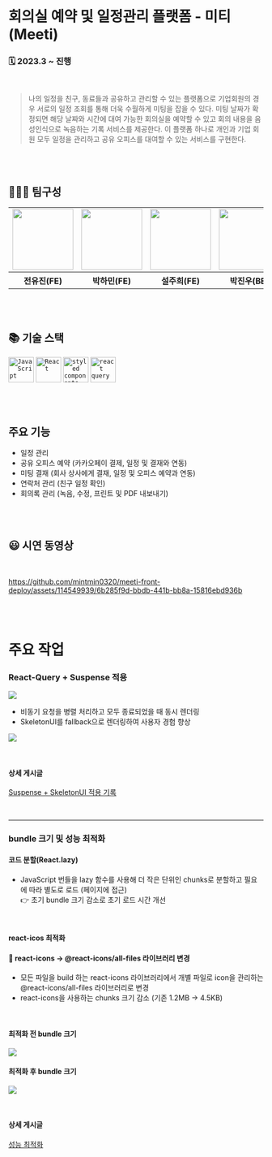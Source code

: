 # 회의실 예약 및 일정관리 플랫폼 - 미티(Meeti)
### 🗓️ 2023.3 ~ 진행

<br/>

> 나의 일정을 친구, 동료들과 공유하고 관리할 수 있는 플랫폼으로 기업회원의 경우 서로의 일정 조회를 통해 더욱 수월하게 미팅을 잡을 수 있다. 미팅 날짜가 확정되면 해당 날짜와 시간에 대여 가능한 회의실을 예약할 수 있고 회의 내용을 음성인식으로 녹음하는 기록 서비스를 제공한다. 이 플랫폼 하나로 개인과 기업 회원 모두 일정을 관리하고 공유 오피스를 대여할 수 있는 서비스를 구현한다.


<br/><br/>

## 👨🏻‍💻 **팀구성**

<table>
  <tr>
    <td>
      <a href="https://github.com/oudindiny">
        <img src="https://avatars.githubusercontent.com/u/89007102?v=4" width="120px" height="120px"/>
      </a>  
    </td>
    <td>
      <a href="https://github.com/mintmin0320">
        <img src="https://avatars.githubusercontent.com/u/114549939?s=96&v=4" width="120px" height="120px"/>
      </a>  
    </td>
        <td>
      <a href="https://github.com/zuhii">
        <img src="https://avatars.githubusercontent.com/u/98836390?v=4" width="120px" height="120px"/>
      </a>  
    </td>
    <td>
      <a href="https://github.com/jjinwo0">
        <img src="https://avatars.githubusercontent.com/u/86451515?v=4" width="120px" height="120px"/>
      </a>  
    </td>
  </tr>
  <tr>
    <th>
      전유진(FE)
    </th>
      <th>
	    박하민(FE)
    </th>
     <th>
      설주희(FE)
    </th>
    <th>
	    박진우(BE)
    </th>
  </tr>
</table>

<br/><br/>

## 📚 기술 스택
<div>
 <code><img width="50" src="https://user-images.githubusercontent.com/25181517/117447155-6a868a00-af3d-11eb-9cfe-245df15c9f3f.png" alt="JavaScript" title="JavaScript"/></code>
 <code><img width="50" src="https://user-images.githubusercontent.com/25181517/183897015-94a058a6-b86e-4e42-a37f-bf92061753e5.png" alt="React" title="React"/></code>
 <code><img width="50" src="https://noticon-static.tammolo.com/dgggcrkxq/image/upload/v1568851518/noticon/lwj3hr9v1yoheimtwc1w.png" alt="styled components" title="styled components"/></code>
 <code><img width="50" src="https://noticon-static.tammolo.com/dgggcrkxq/image/upload/v1631622784/noticon/zwush4y3u0mgamlck9bq.png" alt="react query" title="react query"/></code>
</div>

<br/><br/>

<h2>주요 기능</h2>

- 일정 관리 <br/>
- 공유 오피스 예약 (카카오페이 결제, 일정 및 결재와 연동) <br/>
- 미팅 결재 (회사 상사에게 결재, 일정 및 오피스 예약과 연동) <br/>
- 연락처 관리 (친구 일정 확인) <br/>
- 회의록 관리 (녹음, 수정, 프린트 및 PDF 내보내기) <br/>

<br/><br/>

<h2> 😃 시연 동영상</h2><br>

https://github.com/mintmin0320/meeti-front-deploy/assets/114549939/6b285f9d-bbdb-441b-bb8a-15816ebd936b

<br/><br/>

<h1>주요 작업</h2>

### React-Query + Suspense 적용

![](https://velog.velcdn.com/images/mintmin0320/post/13311030-8bcb-47eb-a586-2e0f8c89b007/image.png)

- 비동기 요청을 병렬 처리하고 모두 종료되었을 때 동시 렌더링
- SkeletonUI를 fallback으로 렌더링하여 사용자 경험 향상

![](https://velog.velcdn.com/images/mintmin0320/post/ff94e314-41ca-4825-a426-fdb456e3fa41/image.gif)

<br/>

#### 상세 게시글
[Suspense + SkeletonUI 적용 기록](https://mintmin-dev-world.vercel.app/blog/20231111)

<br/><hr/>

### bundle 크기 및 성능 최적화
#### 코드 분할(React.lazy)
- JavaScript 번들을 lazy 함수를 사용해 더 작은 단위인 chunks로 분할하고 필요에 따라 별도로 로드 (페이지에 접근) <br/>
👉 초기 bundle 크기 감소로 초기 로드 시간 개선

<br/>

#### react-icos 최적화
#### 📌 react-icons -> @react-icons/all-files 라이브러리 변경
- 모든 파일을 build 하는 react-icons 라이브러리에서 개별 파일로 icon을 관리하는 @react-icons/all-files 라이브러리로 변경
- react-icons을 사용하는 chunks 크기 감소 (기존 1.2MB -> 4.5KB)

<br/>

#### 최적화 전 bundle 크기

![](https://velog.velcdn.com/images/mintmin0320/post/8c78acec-248d-43c7-a836-b8f9ad89c6ee/image.png)

#### 최적화 후 bundle 크기

![](https://velog.velcdn.com/images/mintmin0320/post/d4cbb445-5e52-4c8b-9609-ae92c6e4c56a/image.png)

<br/>

#### 상세 게시글
[성능 최적화](https://mintmin-dev-world.vercel.app/blog/20231119)

<br/>
